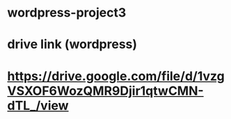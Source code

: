 # wordpress-project3
# drive link (wordpress)
# https://drive.google.com/file/d/1vzgVSXOF6WozQMR9Djir1qtwCMN-dTL_/view

